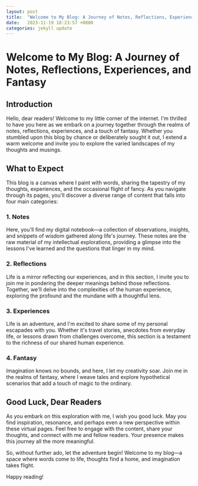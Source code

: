 ```yaml
---
layout: post
title:  "Welcome to My Blog: A Journey of Notes, Reflections, Experiences, and Fantasy"
date:   2023-11-19 18:23:57 +0800
categories: jekyll update
---
```

# Welcome to My Blog: A Journey of Notes, Reflections, Experiences, and Fantasy

## Introduction

Hello, dear readers! Welcome to my little corner of the internet. I'm thrilled to have you here as we embark on a journey together through the realms of notes, reflections, experiences, and a touch of fantasy. Whether you stumbled upon this blog by chance or deliberately sought it out, I extend a warm welcome and invite you to explore the varied landscapes of my thoughts and musings.

## What to Expect

This blog is a canvas where I paint with words, sharing the tapestry of my thoughts, experiences, and the occasional flight of fancy. As you navigate through its pages, you'll discover a diverse range of content that falls into four main categories:

### 1. Notes

Here, you'll find my digital notebook—a collection of observations, insights, and snippets of wisdom gathered along life's journey. These notes are the raw material of my intellectual explorations, providing a glimpse into the lessons I've learned and the questions that linger in my mind.

### 2. Reflections

Life is a mirror reflecting our experiences, and in this section, I invite you to join me in pondering the deeper meanings behind those reflections. Together, we'll delve into the complexities of the human experience, exploring the profound and the mundane with a thoughtful lens.

### 3. Experiences

Life is an adventure, and I'm excited to share some of my personal escapades with you. Whether it's travel stories, anecdotes from everyday life, or lessons drawn from challenges overcome, this section is a testament to the richness of our shared human experience.

### 4. Fantasy

Imagination knows no bounds, and here, I let my creativity soar. Join me in the realms of fantasy, where I weave tales and explore hypothetical scenarios that add a touch of magic to the ordinary.

## Good Luck, Dear Readers

As you embark on this exploration with me, I wish you good luck. May you find inspiration, resonance, and perhaps even a new perspective within these virtual pages. Feel free to engage with the content, share your thoughts, and connect with me and fellow readers. Your presence makes this journey all the more meaningful.

So, without further ado, let the adventure begin! Welcome to my blog—a space where words come to life, thoughts find a home, and imagination takes flight.

Happy reading!
